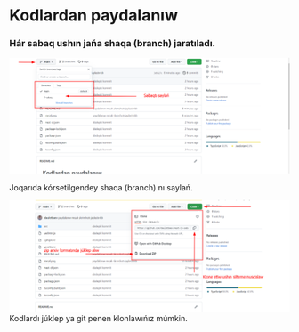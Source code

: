 # Kodlardan paydalanıw
### Hár sabaq ushın jańa shaqa (branch) jaratıladı.


![Paydalanıw mısalı](./mısal.png)

Joqarıda kórsetilgendey shaqa (branch) nı saylań.

![Júklew mısalı](./júklew.png)
Kodlardı júklep ya git penen klonlawıńız múmkin.

